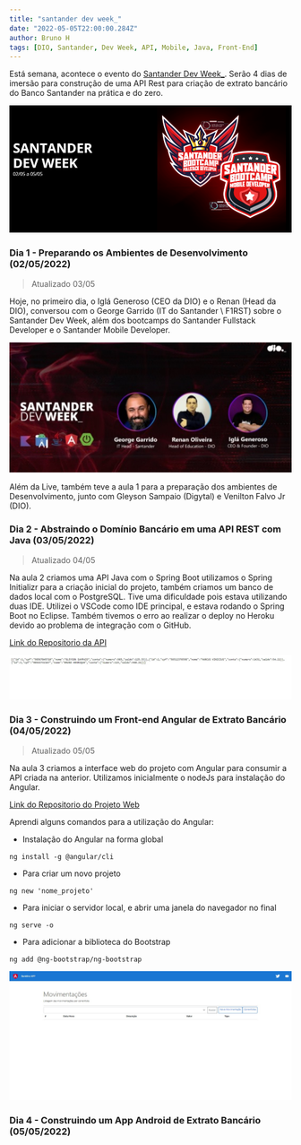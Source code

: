```yaml
---
title: "santander dev week_"
date: "2022-05-05T22:00:00.284Z"
author: Bruno H
tags: [DIO, Santander, Dev Week, API, Mobile, Java, Front-End]
---
```

Está semana, acontece o evento do [Santander Dev Week_](https://www.dio.me/dev-week/santander/bootcamps). Serão 4 dias de imersão para construção de uma API Rest para criação de extrato bancário do Banco Santander na prática e do zero.

![Santander Dev Week_](./assets/image1.png)

### Dia 1 - Preparando os Ambientes de Desenvolvimento  (02/05/2022)

> Atualizado 03/05

Hoje, no primeiro dia, o Iglá Generoso (CEO da DIO) e o Renan (Head da DIO), conversou com o George Garrido (IT do Santander \ F1RST) sobre o Santander Dev Week, além dos bootcamps do Santander Fullstack Developer e o Santander Mobile Developer.

![Santander Dev Week_](./assets/image.jpg)

Além da Live, também teve a aula 1 para a preparação dos ambientes de Desenvolvimento, junto com Gleyson Sampaio (Digytal) e Venilton Falvo Jr (DIO).

### Dia 2 - Abstraindo o Domínio Bancário em uma API REST com Java (03/05/2022)

> Atualizado 04/05

Na aula 2 criamos uma API Java com o Spring Boot utilizamos o Spring Initializr para a criação inicial do projeto, também criamos um banco de dados local com o PostgreSQL. Tive uma dificuldade pois estava utilizando duas IDE. Utilizei o VSCode como IDE principal, e estava rodando o Spring Boot no Eclipse. Também tivemos o erro ao realizar o deploy no Heroku devido ao problema de integração com o GitHub.

[Link do Repositorio da API](https://github.com/BrunoDorea/bankline-api)

![Projeto Web](./assets/image2.jpg)

### Dia 3 - Construindo um Front-end Angular de Extrato Bancário (04/05/2022)

> Atualizado 05/05

Na aula 3 criamos a interface web do projeto com Angular para consumir a API criada na anterior. Utilizamos inicialmente o nodeJs para instalação do Angular.

[Link do Repositorio do Projeto Web](https://github.com/BrunoDorea/bankline-app)

Aprendi alguns comandos para a utilização do Angular:

- Instalação do Angular na forma global

```text
ng install -g @angular/cli
```

- Para criar um novo projeto

```text
ng new 'nome_projeto'
```

- Para iniciar o servidor local, e abrir uma janela do navegador no final

```text
ng serve -o
```

- Para adicionar a biblioteca do Bootstrap

```text
ng add @ng-bootstrap/ng-bootstrap
```

![Projeto Web](./assets/image3.jpg)

### Dia 4 - Construindo um App Android de Extrato Bancário (05/05/2022)
